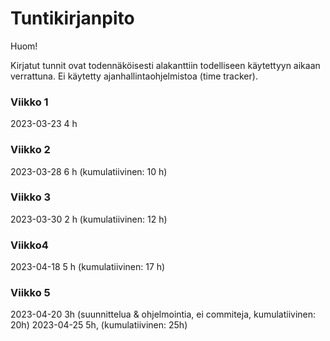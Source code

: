 # Tuntikirjanpito

Huom!

Kirjatut tunnit ovat todennäköisesti alakanttiin todelliseen käytettyyn aikaan verrattuna.
Ei käytetty ajanhallintaohjelmistoa (time tracker).

### Viikko 1

2023-03-23	4 h

### Viikko 2

2023-03-28	6 h (kumulatiivinen: 10 h)

### Viikko 3

2023-03-30  2 h (kumulatiivinen: 12 h)

### Viikko4

2023-04-18  5 h (kumulatiivinen: 17 h)

### Viikko 5

2023-04-20	3h (suunnittelua & ohjelmointia, ei commiteja, kumulatiivinen: 20h)
2023-04-25	5h, (kumulatiivinen: 25h)

